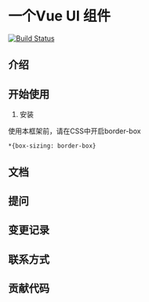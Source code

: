 # 一个Vue UI 组件
[![Build Status](https://travis-ci.org/hyj111/VuePersonalComponents.svg?branch=main)](https://travis-ci.org/hyj111/VuePersonalComponents)

## 介绍

## 开始使用

1. 安装

使用本框架前，请在CSS中开启border-box

```
*{box-sizing: border-box}
```
## 文档

## 提问

## 变更记录

## 联系方式

## 贡献代码